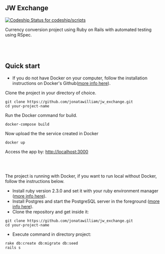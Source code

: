 ## JW Exchange  
[ ![Codeship Status for codeship/scripts](https://app.codeship.com/projects/969e7d00-639d-0137-513b-1256e5107357/status?branch=master)](https://codeship.com/projects/344672)

Currency conversion project using Ruby on Rails with automated testing using RSpec.
<br></br>
<br></br>


## Quick start

- If you do not have Docker on your computer, follow the installation instructions on Docker's Github([more info here](https://github.com/docker/docker-install)).

Clone the project in your directory of choice.
```
git clone https://github.com/jonatawilliam/jw_exchange.git
cd your-project-name
```

Run the Docker command for build.
```
docker-compose build
```

Now upload the the service created in Docker
```
docker up
```


Access the app by:
[http://localhost:3000](http://localhost:3000)


<br></br>

The project is running with Docker, if you want to run local without Docker, follow the instructions below.

- Install ruby version 2.3.0 and set it with your ruby environment manager ([more info here](https://www.ruby-lang.org/en/documentation/installation/)).
- Install Postgres and start the PostgreSQL server in the foreground ([more info here](https://wiki.postgresql.org/wiki/Detailed_installation_guides)).
- Clone the repository and get inside it:

```
git clone https://github.com/jonatawilliam/jw_exchange.git
cd your-project-name
```

- Execute command in directory project:

```
rake db:create db:migrate db:seed
rails s
```
<br></br>
<br></br>